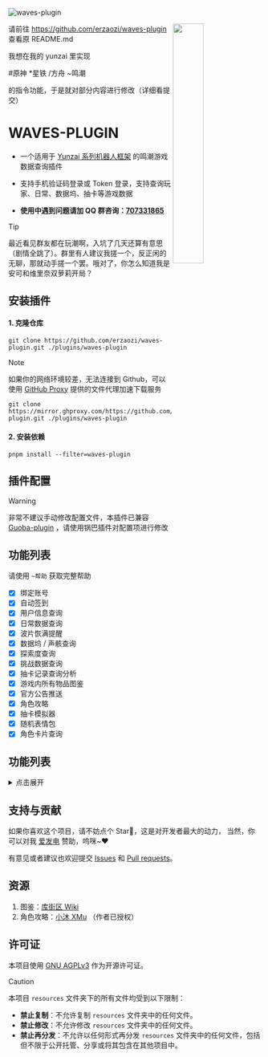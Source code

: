 ![waves-plugin](https://socialify.git.ci/erzaozi/waves-plugin/image?description=1&font=Raleway&forks=1&issues=1&language=1&name=1&owner=1&pattern=Circuit%20Board&pulls=1&stargazers=1&theme=Auto)

<img decoding="async" align=right src="resources/readme/girl.png" width="35%">

请前往 https://github.com/erzaozi/waves-plugin 查看原 README.md

我想在我的 yunzai 里实现

#原神 \*星铁 /方舟 ~鸣潮

的指令功能，于是就对部分内容进行修改（详细看提交）


# WAVES-PLUGIN

- 一个适用于 [Yunzai 系列机器人框架](https://github.com/yhArcadia/Yunzai-Bot-plugins-index) 的鸣潮游戏数据查询插件

- 支持手机验证码登录或 Token 登录，支持查询玩家、日常、数据坞、抽卡等游戏数据

- **使用中遇到问题请加 QQ 群咨询：[707331865](https://qm.qq.com/q/TXTIS9KhO2)**

> [!TIP]
> 最近看见群友都在玩潮啊，入坑了几天还算有意思（剧情全跳了）。群里有人建议我搓一个，反正闲的无聊，那就动手搓一个罢。哦对了，你怎么知道我是安可和维里奈双萝莉开局？

## 安装插件

#### 1. 克隆仓库

```
git clone https://github.com/erzaozi/waves-plugin.git ./plugins/waves-plugin
```

> [!NOTE]
> 如果你的网络环境较差，无法连接到 Github，可以使用 [GitHub Proxy](https://mirror.ghproxy.com/) 提供的文件代理加速下载服务
>
> ```
> git clone https://mirror.ghproxy.com/https://github.com/erzaozi/waves-plugin.git ./plugins/waves-plugin
> ```

#### 2. 安装依赖

```
pnpm install --filter=waves-plugin
```

## 插件配置

> [!WARNING]
> 非常不建议手动修改配置文件，本插件已兼容 [Guoba-plugin](https://github.com/guoba-yunzai/guoba-plugin) ，请使用锅巴插件对配置项进行修改

## 功能列表

请使用 `~帮助` 获取完整帮助

- [x] 绑定账号
- [x] 自动签到
- [x] 用户信息查询
- [x] 日常数据查询
- [x] 波片恢满提醒
- [x] 数据坞 / 声骸查询
- [x] 探索度查询
- [x] 挑战数据查询
- [x] 抽卡记录查询分析
- [x] 游戏内所有物品图鉴
- [x] 官方公告推送
- [x] 角色攻略
- [x] 抽卡模拟器
- [x] 随机表情包
- [x] 角色卡片查询

## 功能列表

<details><summary>点击展开</summary>

| 命令      | 功能                       | 示例                                                                                                |
| --------- | -------------------------- | --------------------------------------------------------------------------------------------------- |
| ~登录     | 绑定账户 Token             | ![renderings](https://cdn.jsdelivr.net/gh/erzaozi/waves-plugin@main/resources/readme/Bind.png)      |
| ~卡片     | 获取用户详细信息           | ![renderings](https://cdn.jsdelivr.net/gh/erzaozi/waves-plugin@main/resources/readme/User.png)      |
| ~签到     | 库街区签到                 | ![renderings](https://cdn.jsdelivr.net/gh/erzaozi/waves-plugin@main/resources/readme/SignIn.png)    |
| ~体力     | 获取用户日常数据卡片       | ![renderings](https://cdn.jsdelivr.net/gh/erzaozi/waves-plugin@main/resources/readme/Sanity.png)    |
| ~数据坞   | 获取用户数据坞以及声骸信息 | ![renderings](https://cdn.jsdelivr.net/gh/erzaozi/waves-plugin@main/resources/readme/Calabash.png)  |
| ~探索度   | 获取用户探索度数据卡片     | ![renderings](https://cdn.jsdelivr.net/gh/erzaozi/waves-plugin@main/resources/readme/Explore.png)   |
| ~全息战略 | 获取用户挑战数据卡片       | ![renderings](https://cdn.jsdelivr.net/gh/erzaozi/waves-plugin@main/resources/readme/Challenge.png) |
| ~抽卡记录 | 获取用户抽卡数据卡片       | ![renderings](https://cdn.jsdelivr.net/gh/erzaozi/waves-plugin@main/resources/readme/Gacha.png)     |
| ~图鉴     | 获取游戏内所有物品图鉴     | ![renderings](https://cdn.jsdelivr.net/gh/erzaozi/waves-plugin@main/resources/readme/Guide.png)     |
| ~攻略     | 获取角色攻略               | ![renderings](https://cdn.jsdelivr.net/gh/erzaozi/waves-plugin@main/resources/readme/Strategy.png)  |
| ~十连     | 抽卡模拟器                 | ![renderings](https://cdn.jsdelivr.net/gh/erzaozi/waves-plugin@main/resources/readme/Simulator.png) |
| ~公告     | 获取官方公告与资讯         | ![renderings](https://cdn.jsdelivr.net/gh/erzaozi/waves-plugin@main/resources/readme/News.png)      |
| ~帮助     | 获取插件帮助               | ![renderings](https://cdn.jsdelivr.net/gh/erzaozi/waves-plugin@main/resources/readme/Help.png)      |

</details>

## 支持与贡献

如果你喜欢这个项目，请不妨点个 Star🌟，这是对开发者最大的动力， 当然，你可以对我 [爱发电](https://afdian.net/a/sumoqi) 赞助，呜咪~❤️

有意见或者建议也欢迎提交 [Issues](https://github.com/erzaozi/waves-plugin/issues) 和 [Pull requests](https://github.com/erzaozi/waves-plugin/pulls)。

## 资源

1. 图鉴：[库街区 Wiki](https://wiki.kurobbs.com/mc/home)
2. 角色攻略：[小沐 XMu](https://v.douyin.com/ijShaYJU/) （作者已授权）

## 许可证

本项目使用 [GNU AGPLv3](https://choosealicense.com/licenses/agpl-3.0/) 作为开源许可证。

> [!CAUTION]
> 本项目 `resources` 文件夹下的所有文件均受到以下限制：
>
> - **禁止复制**：不允许复制 `resources` 文件夹中的任何文件。
> - **禁止修改**：不允许修改 `resources` 文件夹中的任何文件。
> - **禁止再分发**：不允许以任何形式再分发 `resources` 文件夹中的任何文件，包括但不限于公开托管、分享或将其包含在其他项目中。
